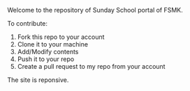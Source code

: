 Welcome to the repository of Sunday School portal of FSMK.

To contribute:

1. Fork this repo to your account
2. Clone it to your machine
3. Add/Modify contents
4. Push it to your repo
5. Create a pull request to my repo from your account


The site is reponsive.
